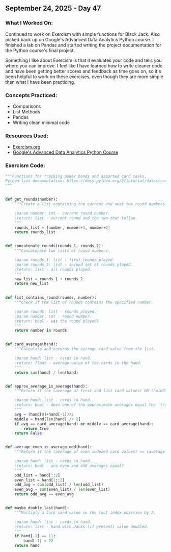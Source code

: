 ## September 24, 2025 - Day 47

### What I Worked On:  
Continued to work on Exercism with simple functions for Black Jack. Also picked back up on Google's Advanced Data Analytics Python course. I finished a lab on Pandas and started writing the project documentation for the Python course's final project.  

Something I like about Exercism is that it evaluates your code and tells you where you can improve. I feel like I have learned how to write cleaner code and have been getting better scores and feedback as time goes on, so it's been helpful to work on these exercises, even though they are more simple than what I have been practicing. 

### Concepts Practiced:  
- Comparisons
- List Methods
- Pandas
- Writing clean minimal code
          
### Resources Used:  
- [Exercism.org](https://exercism.org/tracks/python/exercises)
- [Google's Advanced Data Analytics Python Course](https://www.coursera.org/learn/get-started-with-python/home)
    
### Exercism Code: 
```python
"""Functions for tracking poker hands and assorted card tasks.
Python list documentation: https://docs.python.org/3/tutorial/datastructures.html
"""


def get_rounds(number):
    """Create a list containing the current and next two round numbers.

    :param number: int - current round number.
    :return: list - current round and the two that follow.
    """
    rounds_list = [number, number+1, number+2]
    return rounds_list


def concatenate_rounds(rounds_1, rounds_2):
    """Concatenate two lists of round numbers.

    :param rounds_1: list - first rounds played.
    :param rounds_2: list - second set of rounds played.
    :return: list - all rounds played.
    """
    new_list = rounds_1 + rounds_2
    return new_list
    

def list_contains_round(rounds, number):
    """Check if the list of rounds contains the specified number.

    :param rounds: list - rounds played.
    :param number: int - round number.
    :return: bool - was the round played?
    """
    return number in rounds


def card_average(hand):
    """Calculate and returns the average card value from the list.

    :param hand: list - cards in hand.
    :return: float - average value of the cards in the hand.
    """
    return sum(hand) / len(hand)


def approx_average_is_average(hand):
    """Return if the (average of first and last card values) OR ('middle' card) == calculated average.

    :param hand: list - cards in hand.
    :return: bool - does one of the approximate averages equal the `true average`?
    """
    avg = (hand[0]+hand[-1])/2
    middle = hand[len(hand) // 2]
    if avg == card_average(hand) or middle == card_average(hand):
        return True
    return False 


def average_even_is_average_odd(hand):
    """Return if the (average of even indexed card values) == (average of odd indexed card values).

    :param hand: list - cards in hand.
    :return: bool - are even and odd averages equal?
    """
    odd_list = hand[::2]
    even_list = hand[1::2]
    odd_avg = sum(odd_list) / len(odd_list)
    even_avg = sum(even_list) / len(even_list)
    return odd_avg == even_avg


def maybe_double_last(hand):
    """Multiply a Jack card value in the last index position by 2.

    :param hand: list - cards in hand.
    :return: list - hand with Jacks (if present) value doubled.
    """
    if hand[-1] == 11:
        hand[-1] = 22
    return hand
      
```

